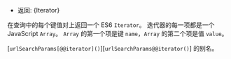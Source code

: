 
* 返回: {Iterator}

在查询中的每个键值对上返回一个 ES6 `Iterator`。 
迭代器的每一项都是一个 JavaScript `Array`。 
`Array` 的第一个项是键 `name`，`Array` 的第二个项是值 `value`。


[`urlSearchParams[@@iterator]()`][`urlSearchParams@@iterator()`] 的别名。

